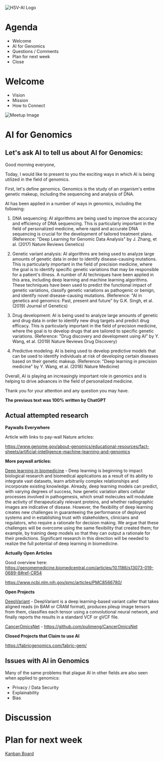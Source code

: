 ![HSV-AI Logo](https://hsv.ai/wp-content/uploads/2022/03/logo_v11_2022.png)

# Agenda

- Welcome
- AI for Genomics
- Questions / Comments
- Plan for next week
- Close

# Welcome

- Vision
- Mission
- How to Connect

![Meetup Image](https://user-images.githubusercontent.com/6886690/212503135-b381f387-2ca1-4aa7-8843-72b176432b13.png)

# AI for Genomics

## Let's ask AI to tell us about AI for Genomics:

Good morning everyone,

Today, I would like to present to you the exciting ways in which AI is being utilized in the field of genomics.

First, let's define genomics. Genomics is the study of an organism's entire genetic makeup, including the sequencing and analysis of DNA.

AI has been applied in a number of ways in genomics, including the following:

1. DNA sequencing: AI algorithms are being used to improve the accuracy and efficiency of DNA sequencing. This is particularly important in the field of personalized medicine, where rapid and accurate DNA sequencing is crucial for the development of tailored treatment plans. (Reference: "Deep Learning for Genomic Data Analysis" by J. Zhang, et al. (2017) Nature Reviews Genetics)

2. Genetic variant analysis: AI algorithms are being used to analyze large amounts of genetic data in order to identify disease-causing mutations. This is particularly important in the field of precision medicine, where the goal is to identify specific genetic variations that may be responsible for a patient's illness. A number of AI techniques have been applied in this area, including deep learning and machine learning algorithms. These techniques have been used to predict the functional impact of genetic variations, classify genetic variations as pathogenic or benign, and identify novel disease-causing mutations. (Reference: "AI in genetics and genomics: Past, present and future" by G.K. Singh, et al. (2019) Journal of Genetics)

3. Drug development: AI is being used to analyze large amounts of genetic and drug data in order to identify new drug targets and predict drug efficacy. This is particularly important in the field of precision medicine, where the goal is to develop drugs that are tailored to specific genetic variations. (Reference: "Drug discovery and development using AI" by Y. Wang, et al. (2019) Nature Reviews Drug Discovery)

4. Predictive modeling: AI is being used to develop predictive models that can be used to identify individuals at risk of developing certain diseases based on their genetic makeup. (Reference: "Deep learning in precision medicine" by Y. Wang, et al. (2018) Nature Medicine)

Overall, AI is playing an increasingly important role in genomics and is helping to drive advances in the field of personalized medicine.

Thank you for your attention and any question you may have.

**The previous text was 100% written by ChatGPT**

## Actual attempted research

**Paywalls Everywhere**

Article with links to pay-wall Nature articles:

https://www.genome.gov/about-genomics/educational-resources/fact-sheets/artificial-intelligence-machine-learning-and-genomics

**More paywall articles:**

[Deep learning in biomedicine](https://www.nature.com/articles/nbt.4233) - Deep learning is beginning to impact biological research and biomedical applications as a result of its ability to integrate vast datasets, learn arbitrarily complex relationships and incorporate existing knowledge. Already, deep learning models can predict, with varying degrees of success, how genetic variation alters cellular processes involved in pathogenesis, which small molecules will modulate the activity of therapeutically relevant proteins, and whether radiographic images are indicative of disease. However, the flexibility of deep learning creates new challenges in guaranteeing the performance of deployed systems and in establishing trust with stakeholders, clinicians and regulators, who require a rationale for decision making. We argue that these challenges will be overcome using the same flexibility that created them; for example, by training deep models so that they can output a rationale for their predictions. Significant research in this direction will be needed to realize the full potential of deep learning in biomedicine.

**Actually Open Articles**

Good overview here: https://genomemedicine.biomedcentral.com/articles/10.1186/s13073-019-0689-8#ref-CR54

https://www.ncbi.nlm.nih.gov/pmc/articles/PMC8566780/

**Open Projects**

[DeepVariant](https://github.com/google/deepvariant) - DeepVariant is a deep learning-based variant caller that takes aligned reads (in BAM or CRAM format), produces pileup image tensors from them, classifies each tensor using a convolutional neural network, and finally reports the results in a standard VCF or gVCF file.

[CancerOmicsNet](https://bmccancer.biomedcentral.com/articles/10.1186/s12885-022-10293-0) - https://github.com/pulimeng/CancerOmicsNet

**Closed Projects that Claim to use AI**

https://fabricgenomics.com/fabric-gem/

## Issues with AI in Genomics

Many of the same problems that plague AI in other fields are also seen when applied to genomics:

- Privacy / Data Security
- Explainability
- Bias

# Discussion

# Plan for next week

[Kanban Board](https://github.com/HSV-AI/presentations/projects/1)

